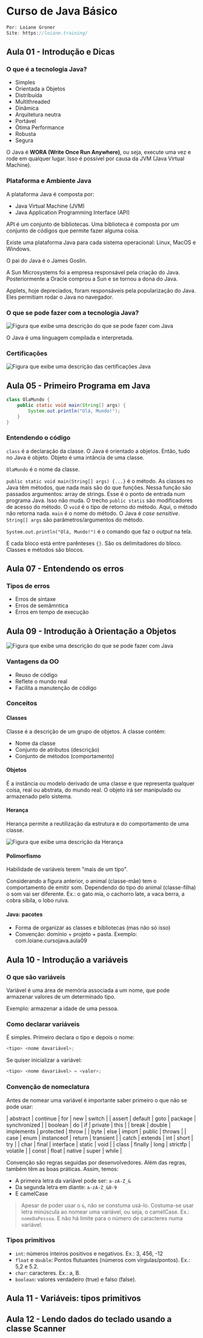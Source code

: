 # Curso de Java Básico

```java
Por: Loiane Groner
Site: https://loiane.training/
```
## Aula 01 - Introdução e Dicas

### O que é a tecnologia Java?

- Simples
- Orientada a Objetos
- Distribuída
- Multithreaded
- Dinâmica
- Arquitetura neutra
- Portável
- Ótima Performance
- Robusta
- Segura

O Java é **WORA (Write Once Run Anywhere)**, ou seja, execute uma vez e rode em qualquer lugar. Isso é possível por causa da JVM (Java Virtual Machine).

### Plataforma e Ambiente Java

A plataforma Java é composta por:

- Java Virtual Machine (JVM)
- Java Application Programming Interface (API)

API é um conjunto de bibliotecas. Uma biblioteca é composta por um conjunto de códigos que permite fazer alguma coisa.

Existe uma plataforma Java para cada sistema operacional: Linux, MacOS e Windows.

O pai do Java é o James Goslin.

A Sun Microsystems foi a empresa responsável pela criação do Java. Posteriormente a Oracle comprou a Sun e se tornou a dona do Java.

Applets, hoje depreciados, foram responsáveis pela popularização do Java. Eles permitiam rodar o Java no navegador.

### O que se pode fazer com a tecnologia Java?

![Figura que exibe uma descrição do que se pode fazer com Java](src/images/fig01.png)

O Java é uma linguagem compilada e interpretada.

### Certificações

![Figura que exibe uma descrição das certificações Java](src/images/fig02.png)

## Aula 05 - Primeiro Programa em Java

```java
class OlaMundo {
    public static void main(String[] args) {
        System.out.println("Olá, Mundo!");
    }
}
```
### Entendendo o código

`class` é a declaração da classe. O Java é orientado a objetos. Então, tudo no Java é objeto. Objeto é uma intância de uma classe.

`OlaMundo` é o nome da classe.

`public static void main(String[] args) {...}` é o método. As classes no Java têm métodos, que nada mais são do que funções. Nessa função são passados argumentos: array de strings. Esse é o ponto de entrada num programa Java. Isso não muda. O trecho `public statis` são modificadores de acesso do método. O `void` é o tipo de retorno do método. Aqui, o método não retorna nada. `main` é o nome do método. O Java é *case sensitive*. `String[] args` são parâmetros/argumentos do método.

`System.out.println("Olá, Mundo!")` é o comando que faz o *output* na tela.

E cada bloco está entre parênteses `{}`. São os delimitadores do bloco. Classes e métodos são blocos.

## Aula 07 - Entendendo os erros

### Tipos de erros

- Erros de sintaxe
- Erros de semâmntica
- Erros em tempo de execução

## Aula 09 - Introdução à Orientação a Objetos
![Figura que exibe uma descrição do que se pode fazer com Java](src/images/fig01.png)
### Vantagens da OO

- Reuso de código
- Reflete o mundo real
- Facilita a manutenção de código

### Conceitos

#### Classes

Classe é a descrição de um grupo de objetos. A classe contém:

- Nome da classe
- Conjunto de atributos (descrição)
- Conjunto de métodos (comportamento)

#### Objetos

É a instância ou modelo derivado de uma classe e que representa qualquer coisa, real ou abstrata, do mundo real. O objeto irá ser manipulado ou armazenado pelo sistema.

#### Herança

Herança permite a reutilização da estrutura e do comportamento de uma classe.

![Figura que exibe uma descrição da Herança](src/images/fig03.png)

#### Polimorfismo

Habilidade de variáveis terem "mais de um tipo".

Considerando a figura anterior, o animal (classe-mãe) tem o comportamento de emitir som. Dependendo do tipo do animal (classe-filha) o som vai ser diferente. Ex.: o gato mia, o cachorro late, a vaca berra, a cobra sibila, o lobo ruiva.

#### Java: pacotes

- Forma de organizar as classes e bibliotecas (mas não só isso)
- Convenção: domínio + projeto + pasta. Exemplo: com.loiane.cursojava.aula09

## Aula 10 - Introdução a variáveis

### O que são variáveis

Variável é uma área de memória associada a um nome, que pode armazenar valores de um determinado tipo.

Exemplo: armazenar a idade de uma pessoa.

### Como declarar variáveis

É simples. Primeiro declara o tipo e depois o nome:

```java
<tipo> <nome davariável>;
```

Se quiser inicializar a variável:

```java
<tipo> <nome davariável> = <valor>;
```

### Convenção de nomeclatura

Antes de nomear uma variável é importante saber primeiro o que não se pode usar:

| abstract | continue | for | new | switch |
| assert | default | goto | package | synchronized |
| boolean | do | if | private | this |
| break | double | implements | protected | throw |
| byte | else | import | public | throws |
| case | enum | instanceof | return | transient |
| catch | extends | int | short | try |
| char | final | interface | static | void |
| class | finally | long | strictfp | volatile |
| const | float | native | super | while |

Convenção são regras seguidas por desenvolvedores. Além das regras, também têm as boas práticas. Assim, temos:

- A primeira letra da variável pode ser: `a-zA-Z_&`
- Da segunda letra em diante: `a-zA-Z_&0-9`
- E camelCase

> Apesar de poder usar o `&`, não se constuma usá-lo. Costuma-se usar letra minúscula ao nomear uma variável, ou seja, o camelCase. Ex.: `nomeDaPessoa`. E não há limite para o número de caracteres numa variável.

### Tipos primitivos

- `int`: números inteiros positivos e negativos. Ex.: 3, 456, -12
- `float` e `double`: Pontos flutuantes (números com vírgulas/pontos). Ex.: 5,2 e 5.2.
- `char`: caracteres. Ex.: a, B.
- `boolean`: valores verdadeiro (true) e falso (false).

## Aula 11 - Variáveis: tipos primitivos


## Aula 12 - Lendo dados do teclado usando a classe Scanner


